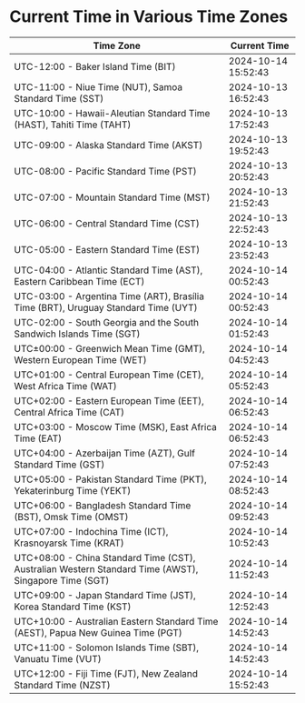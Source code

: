 # Current Time in Various Time Zones

| Time Zone | Current Time |
|-----------|--------------|
| UTC-12:00 - Baker Island Time (BIT) | 2024-10-14 15:52:43 |
| UTC-11:00 - Niue Time (NUT), Samoa Standard Time (SST) | 2024-10-13 16:52:43 |
| UTC-10:00 - Hawaii-Aleutian Standard Time (HAST), Tahiti Time (TAHT) | 2024-10-13 17:52:43 |
| UTC-09:00 - Alaska Standard Time (AKST) | 2024-10-13 19:52:43 |
| UTC-08:00 - Pacific Standard Time (PST) | 2024-10-13 20:52:43 |
| UTC-07:00 - Mountain Standard Time (MST) | 2024-10-13 21:52:43 |
| UTC-06:00 - Central Standard Time (CST) | 2024-10-13 22:52:43 |
| UTC-05:00 - Eastern Standard Time (EST) | 2024-10-13 23:52:43 |
| UTC-04:00 - Atlantic Standard Time (AST), Eastern Caribbean Time (ECT) | 2024-10-14 00:52:43 |
| UTC-03:00 - Argentina Time (ART), Brasília Time (BRT), Uruguay Standard Time (UYT) | 2024-10-14 00:52:43 |
| UTC-02:00 - South Georgia and the South Sandwich Islands Time (SGT) | 2024-10-14 01:52:43 |
| UTC±00:00 - Greenwich Mean Time (GMT), Western European Time (WET) | 2024-10-14 04:52:43 |
| UTC+01:00 - Central European Time (CET), West Africa Time (WAT) | 2024-10-14 05:52:43 |
| UTC+02:00 - Eastern European Time (EET), Central Africa Time (CAT) | 2024-10-14 06:52:43 |
| UTC+03:00 - Moscow Time (MSK), East Africa Time (EAT) | 2024-10-14 06:52:43 |
| UTC+04:00 - Azerbaijan Time (AZT), Gulf Standard Time (GST) | 2024-10-14 07:52:43 |
| UTC+05:00 - Pakistan Standard Time (PKT), Yekaterinburg Time (YEKT) | 2024-10-14 08:52:43 |
| UTC+06:00 - Bangladesh Standard Time (BST), Omsk Time (OMST) | 2024-10-14 09:52:43 |
| UTC+07:00 - Indochina Time (ICT), Krasnoyarsk Time (KRAT) | 2024-10-14 10:52:43 |
| UTC+08:00 - China Standard Time (CST), Australian Western Standard Time (AWST), Singapore Time (SGT) | 2024-10-14 11:52:43 |
| UTC+09:00 - Japan Standard Time (JST), Korea Standard Time (KST) | 2024-10-14 12:52:43 |
| UTC+10:00 - Australian Eastern Standard Time (AEST), Papua New Guinea Time (PGT) | 2024-10-14 14:52:43 |
| UTC+11:00 - Solomon Islands Time (SBT), Vanuatu Time (VUT) | 2024-10-14 14:52:43 |
| UTC+12:00 - Fiji Time (FJT), New Zealand Standard Time (NZST) | 2024-10-14 15:52:43 |
